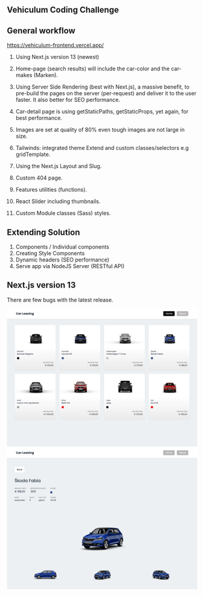 ## Vehiculum Coding Challenge

## General workflow

https://vehiculum-frontend.vercel.app/

1. Using Next.js version 13 (newest)
2. Home-page (search results) will include the car-color and the car-makes (Marken).

3. Using Server Side Rendering (best with Next.js), a massive benefit, to pre-build the pages on the server (per-request) and deliver it to the user faster. It also better for SEO performance.

4. Car-detail page is using getStaticPaths, getStaticProps, yet again, for best performance.

5. Images are set at quality of 80% even tough images are not large in size.

6. Tailwinds: integrated theme Extend and custom classes/selectors e.g gridTemplate.

7. Using the Next.js Layout and Slug.

8. Custom 404 page.

9. Features utilities (functions).

10. React Slider including thumbnails.

11. Custom Module classes (Sass) styles.

## Extending Solution

1. Components / Individual components
2. Creating Style Components
3. Dynamic headers (SEO performance)
4. Serve app via NodeJS Server (RESTful API)

## Next.js version 13

There are few bugs with the latest release.

<img src='/search.png'>
<img src='/single.png'>
